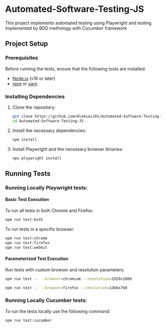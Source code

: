 # Automated-Software-Testing-JS

This project implements automated testing using Playwright and testing implemented by BDD methology with Cucumber framework

## Project Setup

### Prerequisites

Before running the tests, ensure that the following tools are installed:

- [Node.js](https://nodejs.org/) (v16 or later)
- [npm](https://www.npmjs.com/) or [yarn](https://yarnpkg.com/)

### Installing Dependencies

1. Clone the repository:

    ```bash
    git clone https://github.com/Alekseii01/Automated-Software-Testing-JS.git
    cd Automated-Software-Testing-JS
    ```

2. Install the necessary dependencies:

    ```bash
    npm install
    ```

3. Install Playwright and the necessary browser binaries:

    ```bash
    npx playwright install
    ```

## Running Tests

### Running Locally Playwright tests:

#### Basic Test Execution

To run all tests in both Chrome and Firefox:

```bash
npm run test:both
```

To run tests in a specific browser:

```bash
npm run test:chrome
npm run test:firefox
npm run test:webkit
```

#### Parameterized Test Execution

Run tests with custom browser and resolution parameters:

```bash
npm run test -- --browser=chromium --resolution=1920x1080

npm run test -- --browser=firefox --resolution=1366x768
```


### Running Locally Cucumber tests:

To run the tests locally use the following command:

```bash
npm run test:cucumber
```
